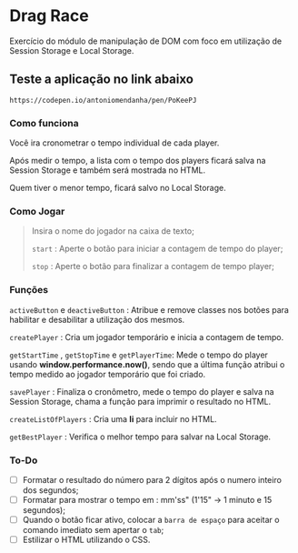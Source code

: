 # Drag Race

Exercício do módulo de manipulação de DOM com foco em utilização de Session Storage e Local Storage.

## Teste a aplicação no link abaixo
`https://codepen.io/antoniomendanha/pen/PoKeePJ`

### Como funciona

Você ira cronometrar o tempo individual de cada player.

Após medir o tempo, a lista com o tempo dos players ficará salva na Session Storage e também será mostrada no HTML.

Quem tiver o menor tempo, ficará salvo no Local Storage.

### Como Jogar

>Insira o nome do jogador na caixa de texto;
>
>`start` : Aperte o botão para iniciar a contagem de tempo do player;
>
>`stop` : Aperte o botão para finalizar a contagem de tempo player;

### Funções

`activeButton` e `deactiveButton` : Atribue e remove classes nos botões para habilitar e desabilitar a utilização dos mesmos.

`createPlayer` : Cria um jogador temporário e inicia a contagem de tempo.

`getStartTime` , `getStopTime`  e `getPlayerTime`: Mede o tempo do player usando **window.performance.now()**, sendo que a última função atribui o tempo medido ao jogador temporário que foi criado.

`savePlayer` : Finaliza o cronômetro, mede o tempo do player e salva na Session Storage, chama a função para imprimir o resultado no HTML.

`createListOfPlayers` : Cria uma **li** para incluir no HTML.

`getBestPlayer` : Verifica o melhor tempo para salvar na Local Storage.

### To-Do

- [ ] Formatar o resultado do número para 2 dígitos após o numero inteiro dos segundos;
- [ ] Formatar para mostrar o tempo em : mm'ss" (1'15" -> 1 minuto e 15 segundos);
- [ ] Quando o botão ficar ativo, colocar a `barra de espaço` para aceitar o comando imediato sem apertar o `tab`;
- [ ] Estilizar o HTML utilizando o CSS.